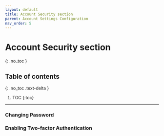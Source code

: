 ```yaml
---
layout: default
title: Account Security section
parent: Account Settings Configuration
nav_order: 5
---
```


# Account Security section
{: .no_toc }

## Table of contents
{: .no_toc .text-delta }

1. TOC
{:toc}

---

### Changing Password

### Enabling Two-factor Authentication
